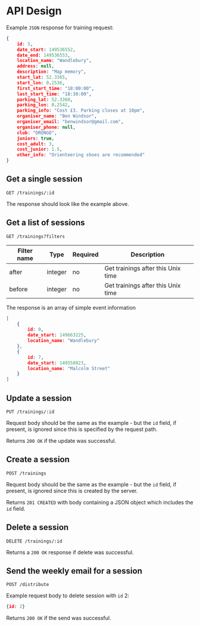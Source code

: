 # API Design
Example `JSON` response for training request:
```Json
{
    id: 5,
    date_start: 149536552,
    date_end: 149536553,
    location_name: "Wandlebury",
    address: null,
    description: "Map memory",
    start_lat: 52.3365,
    start_lon: 0.2536,
    first_start_time: "18:00:00",
    last_start_time: "18:30:00",
    parking_lat: 52.3360,
    parking_lon: 0.2542,
    parking_info: "Cost £3. Parking closes at 10pm",
    organiser_name: "Ben Windsor",
    organiser_email: "benwindsor@gmail.com",
    organiser_phone: null,
    club: "DRONGO",
    juniors: true,
    cost_adult: 3,
    cost_junior: 1.5,
    other_info: "Orienteering shoes are recommended"
}
```

## Get a single session
`GET /trainings/:id`

The response should look like the example above.

## Get a list of sessions
`GET /trainings?filters`

Filter name | Type | Required | Description
----------- | ---- | -------- | -----------
after | integer | no | Get trainings after this Unix time
before | integer | no | Get trainings after this Unix time

The response is an array of simple event information
```Json
[
    {
        id: 0,
        date_start: 149663225,
        location_name: "Wandlebury"
    },
    {
        id: 7,
        date_start: 149558023,
        location_name: "Malcolm Street"
    }
]
```

## Update a session
`PUT /trainings/:id`

Request body should be the same as the example - but the `id` field, if present, is ignored since this is specified by the request path.

Returns `200 OK` if the update was successful.

## Create a session
`POST /trainings`

Request body should be the same as the example - but the `id` field, if present, is ignored since this is created by the server.

Returns `201 CREATED` with body containing a JSON object which includes the `id` field.

## Delete a session
`DELETE /trainings/:id`

Returns a `200 OK` response if delete was successful.

## Send the weekly email for a session
`POST /distribute`

Example request body to delete session with `id` 2:
```Json
{id: 2}
```
Returns `200 OK` if the send was successful.